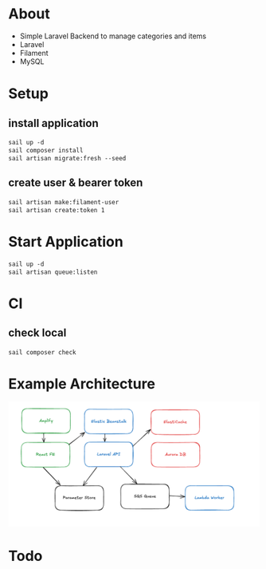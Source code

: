 # About
* Simple Laravel Backend to manage categories and items
* Laravel
* Filament
* MySQL

# Setup
## install application
```shell
sail up -d
sail composer install
sail artisan migrate:fresh --seed
```
## create user & bearer token
```shell
sail artisan make:filament-user
sail artisan create:token 1
```

# Start Application
```
sail up -d
sail artisan queue:listen
```

# CI
## check local
```shell
sail composer check
```

# Example Architecture
![img.png](img.png)
# Todo
